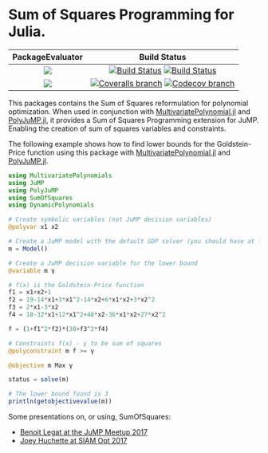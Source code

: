 # Sum of Squares Programming for Julia.

| **PackageEvaluator** | **Build Status** |
|:--------------------:|:----------------:|
| [![][pkg-0.5-img]][pkg-0.5-url] | [![Build Status][build-img]][build-url] [![Build Status][winbuild-img]][winbuild-url] |
| [![][pkg-0.6-img]][pkg-0.6-url] | [![Coveralls branch][coveralls-img]][coveralls-url] [![Codecov branch][codecov-img]][codecov-url] |

This packages contains the Sum of Squares reformulation for polynomial optimization.
When used in conjunction with [MultivariatePolynomial.jl](https://github.com/blegat/MultivariatePolynomials.jl) and [PolyJuMP.jl](https://github.com/JuliaOpt/PolyJuMP.jl), it provides a Sum of Squares Programming extension for JuMP.
Enabling the creation of sum of squares variables and constraints.

The following example shows how to find lower bounds for the Goldstein-Price function using this package with [MultivariatePolynomial.jl](https://github.com/blegat/MultivariatePolynomials.jl) and [PolyJuMP.jl](https://github.com/JuliaOpt/PolyJuMP.jl).

```julia
using MultivariatePolynomials
using JuMP
using PolyJuMP
using SumOfSquares
using DynamicPolynomials

# Create symbolic variables (not JuMP decision variables)
@polyvar x1 x2

# Create a JuMP model with the default SDP solver (you should have at least one installed)
m = Model()

# Create a JuMP decision variable for the lower bound
@variable m γ

# f(x) is the Goldstein-Price function
f1 = x1+x2+1
f2 = 19-14*x1+3*x1^2-14*x2+6*x1*x2+3*x2^2
f3 = 2*x1-3*x2
f4 = 18-32*x1+12*x1^2+48*x2-36*x1*x2+27*x2^2

f = (1+f1^2*f2)*(30+f3^2*f4)

# Constraints f(x) - γ to be sum of squares
@polyconstraint m f >= γ

@objective m Max γ

status = solve(m)

# The lower bound found is 3
println(getobjectivevalue(m))
```

[pkg-0.5-img]: http://pkg.julialang.org/badges/SumOfSquares_0.5.svg
[pkg-0.5-url]: http://pkg.julialang.org/?pkg=SumOfSquares
[pkg-0.6-img]: http://pkg.julialang.org/badges/SumOfSquares_0.6.svg
[pkg-0.6-url]: http://pkg.julialang.org/?pkg=SumOfSquares

[build-img]: https://travis-ci.org/JuliaOpt/SumOfSquares.jl.svg?branch=master
[build-url]: https://travis-ci.org/JuliaOpt/SumOfSquares.jl
[winbuild-img]: https://ci.appveyor.com/api/projects/status/o49y96hl1xl5aytn?svg=true
[winbuild-url]: https://ci.appveyor.com/project/JuliaOpt/sumofsquares-jl
[coveralls-img]: https://coveralls.io/repos/github/JuliaOpt/SumOfSquares.jl/badge.svg?branch=master
[coveralls-url]: https://coveralls.io/github/JuliaOpt/SumOfSquares.jl?branch=master
[codecov-img]: http://codecov.io/github/JuliaOpt/SumOfSquares.jl/coverage.svg?branch=master
[codecov-url]: http://codecov.io/github/JuliaOpt/SumOfSquares.jl?branch=master

Some presentations on, or using, SumOfSquares:
  * [Benoit Legat at the JuMP Meetup 2017](http://www.juliaopt.org/developersmeetup/legat.pdf)
  * [Joey Huchette at SIAM Opt 2017](https://docs.google.com/presentation/d/1ASfjB1TdLJmYxT0b6rnyGh9eLbMc-66bTOt3_3yvc90/edit?usp=sharing)
  
